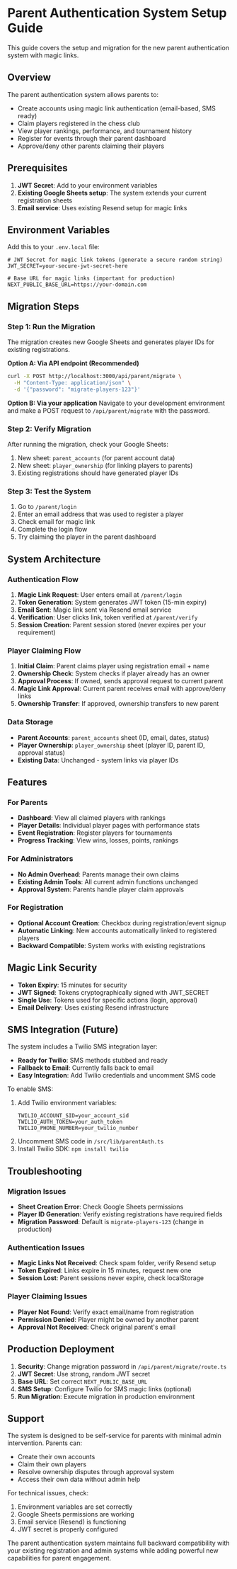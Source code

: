 # Parent Authentication System Setup Guide

This guide covers the setup and migration for the new parent authentication system with magic links.

## Overview

The parent authentication system allows parents to:
- Create accounts using magic link authentication (email-based, SMS ready)
- Claim players registered in the chess club
- View player rankings, performance, and tournament history
- Register for events through their parent dashboard
- Approve/deny other parents claiming their players

## Prerequisites

1. **JWT Secret**: Add to your environment variables
2. **Existing Google Sheets setup**: The system extends your current registration sheets
3. **Email service**: Uses existing Resend setup for magic links

## Environment Variables

Add this to your `.env.local` file:

```env
# JWT Secret for magic link tokens (generate a secure random string)
JWT_SECRET=your-secure-jwt-secret-here

# Base URL for magic links (important for production)
NEXT_PUBLIC_BASE_URL=https://your-domain.com
```

## Migration Steps

### Step 1: Run the Migration
The migration creates new Google Sheets and generates player IDs for existing registrations.

**Option A: Via API endpoint (Recommended)**
```bash
curl -X POST http://localhost:3000/api/parent/migrate \
  -H "Content-Type: application/json" \
  -d '{"password": "migrate-players-123"}'
```

**Option B: Via your application**
Navigate to your development environment and make a POST request to `/api/parent/migrate` with the password.

### Step 2: Verify Migration
After running the migration, check your Google Sheets:
1. New sheet: `parent_accounts` (for parent account data)
2. New sheet: `player_ownership` (for linking players to parents)
3. Existing registrations should have generated player IDs

### Step 3: Test the System
1. Go to `/parent/login` 
2. Enter an email address that was used to register a player
3. Check email for magic link
4. Complete the login flow
5. Try claiming the player in the parent dashboard

## System Architecture

### Authentication Flow
1. **Magic Link Request**: User enters email at `/parent/login`
2. **Token Generation**: System generates JWT token (15-min expiry)
3. **Email Sent**: Magic link sent via Resend email service
4. **Verification**: User clicks link, token verified at `/parent/verify`
5. **Session Creation**: Parent session stored (never expires per your requirement)

### Player Claiming Flow
1. **Initial Claim**: Parent claims player using registration email + name
2. **Ownership Check**: System checks if player already has an owner
3. **Approval Process**: If owned, sends approval request to current parent
4. **Magic Link Approval**: Current parent receives email with approve/deny links
5. **Ownership Transfer**: If approved, ownership transfers to new parent

### Data Storage
- **Parent Accounts**: `parent_accounts` sheet (ID, email, dates, status)
- **Player Ownership**: `player_ownership` sheet (player ID, parent ID, approval status)
- **Existing Data**: Unchanged - system links via player IDs

## Features

### For Parents
- **Dashboard**: View all claimed players with rankings
- **Player Details**: Individual player pages with performance stats
- **Event Registration**: Register players for tournaments
- **Progress Tracking**: View wins, losses, points, rankings

### For Administrators
- **No Admin Overhead**: Parents manage their own claims
- **Existing Admin Tools**: All current admin functions unchanged
- **Approval System**: Parents handle player claim approvals

### For Registration
- **Optional Account Creation**: Checkbox during registration/event signup
- **Automatic Linking**: New accounts automatically linked to registered players
- **Backward Compatible**: System works with existing registrations

## Magic Link Security

- **Token Expiry**: 15 minutes for security
- **JWT Signed**: Tokens cryptographically signed with JWT_SECRET
- **Single Use**: Tokens used for specific actions (login, approval)
- **Email Delivery**: Uses existing Resend infrastructure

## SMS Integration (Future)

The system includes a Twilio SMS integration layer:
- **Ready for Twilio**: SMS methods stubbed and ready
- **Fallback to Email**: Currently falls back to email
- **Easy Integration**: Add Twilio credentials and uncomment SMS code

To enable SMS:
1. Add Twilio environment variables:
   ```env
   TWILIO_ACCOUNT_SID=your_account_sid
   TWILIO_AUTH_TOKEN=your_auth_token  
   TWILIO_PHONE_NUMBER=your_twilio_number
   ```
2. Uncomment SMS code in `/src/lib/parentAuth.ts`
3. Install Twilio SDK: `npm install twilio`

## Troubleshooting

### Migration Issues
- **Sheet Creation Error**: Check Google Sheets permissions
- **Player ID Generation**: Verify existing registrations have required fields
- **Migration Password**: Default is `migrate-players-123` (change in production)

### Authentication Issues
- **Magic Links Not Received**: Check spam folder, verify Resend setup
- **Token Expired**: Links expire in 15 minutes, request new one
- **Session Lost**: Parent sessions never expire, check localStorage

### Player Claiming Issues
- **Player Not Found**: Verify exact email/name from registration
- **Permission Denied**: Player might be owned by another parent
- **Approval Not Received**: Check original parent's email

## Production Deployment

1. **Security**: Change migration password in `/api/parent/migrate/route.ts`
2. **JWT Secret**: Use strong, random JWT secret
3. **Base URL**: Set correct `NEXT_PUBLIC_BASE_URL`
4. **SMS Setup**: Configure Twilio for SMS magic links (optional)
5. **Run Migration**: Execute migration in production environment

## Support

The system is designed to be self-service for parents with minimal admin intervention. Parents can:
- Create their own accounts
- Claim their own players  
- Resolve ownership disputes through approval system
- Access their own data without admin help

For technical issues, check:
1. Environment variables are set correctly
2. Google Sheets permissions are working
3. Email service (Resend) is functioning
4. JWT secret is properly configured

The parent authentication system maintains full backward compatibility with your existing registration and admin systems while adding powerful new capabilities for parent engagement.
